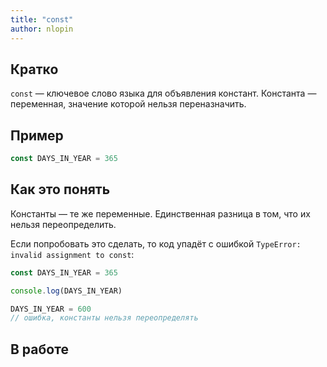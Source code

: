```yaml
---
title: "const"
author: nlopin
---
```


## Кратко

`const` — ключевое слово языка для объявления констант. Константа — переменная, значение которой нельзя переназначить. 

## Пример

```js
const DAYS_IN_YEAR = 365
```

## Как это понять

Константы — те же переменные. Единственная разница в том, что их нельзя переопределить.

Если попробовать это сделать, то код упадёт с ошибкой `TypeError: invalid assignment to const`:

```javascript
const DAYS_IN_YEAR = 365

console.log(DAYS_IN_YEAR)

DAYS_IN_YEAR = 600
// ошибка, константы нельзя переопределять
```

## В работе
